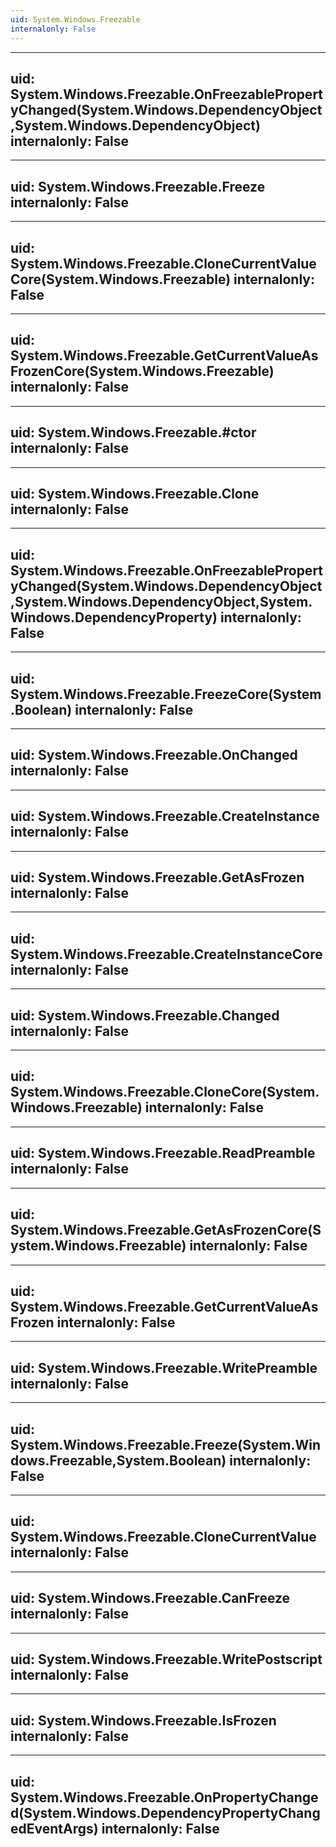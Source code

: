 ```yaml
---
uid: System.Windows.Freezable
internalonly: False
---
```


---
uid: System.Windows.Freezable.OnFreezablePropertyChanged(System.Windows.DependencyObject,System.Windows.DependencyObject)
internalonly: False
---

---
uid: System.Windows.Freezable.Freeze
internalonly: False
---

---
uid: System.Windows.Freezable.CloneCurrentValueCore(System.Windows.Freezable)
internalonly: False
---

---
uid: System.Windows.Freezable.GetCurrentValueAsFrozenCore(System.Windows.Freezable)
internalonly: False
---

---
uid: System.Windows.Freezable.#ctor
internalonly: False
---

---
uid: System.Windows.Freezable.Clone
internalonly: False
---

---
uid: System.Windows.Freezable.OnFreezablePropertyChanged(System.Windows.DependencyObject,System.Windows.DependencyObject,System.Windows.DependencyProperty)
internalonly: False
---

---
uid: System.Windows.Freezable.FreezeCore(System.Boolean)
internalonly: False
---

---
uid: System.Windows.Freezable.OnChanged
internalonly: False
---

---
uid: System.Windows.Freezable.CreateInstance
internalonly: False
---

---
uid: System.Windows.Freezable.GetAsFrozen
internalonly: False
---

---
uid: System.Windows.Freezable.CreateInstanceCore
internalonly: False
---

---
uid: System.Windows.Freezable.Changed
internalonly: False
---

---
uid: System.Windows.Freezable.CloneCore(System.Windows.Freezable)
internalonly: False
---

---
uid: System.Windows.Freezable.ReadPreamble
internalonly: False
---

---
uid: System.Windows.Freezable.GetAsFrozenCore(System.Windows.Freezable)
internalonly: False
---

---
uid: System.Windows.Freezable.GetCurrentValueAsFrozen
internalonly: False
---

---
uid: System.Windows.Freezable.WritePreamble
internalonly: False
---

---
uid: System.Windows.Freezable.Freeze(System.Windows.Freezable,System.Boolean)
internalonly: False
---

---
uid: System.Windows.Freezable.CloneCurrentValue
internalonly: False
---

---
uid: System.Windows.Freezable.CanFreeze
internalonly: False
---

---
uid: System.Windows.Freezable.WritePostscript
internalonly: False
---

---
uid: System.Windows.Freezable.IsFrozen
internalonly: False
---

---
uid: System.Windows.Freezable.OnPropertyChanged(System.Windows.DependencyPropertyChangedEventArgs)
internalonly: False
---

